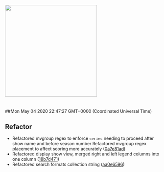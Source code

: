 <img width="300px" src="https://sickrage.ca/img/logo-stacked.png" />

# 

##Mon May 04 2020 22:47:27 GMT+0000 (Coordinated Universal Time)


## Refactor
  - Refactored mvgroup regex to enforce `series` needing to proceed after show name and before season number Refactored mvgroup regex placement to affect scoring more accurately
  ([0a7e81ad](https://gitlab-ci-token:9z5LDKRNnmRe3xPRok3_@git.sickrage.ca/SiCKRAGE/sickrage/commit/0a7e81ad6ed66bef0c3a964357b5e8b758602b37))
  - Refactored display show view, merged right and left legend columns into one column
  ([18b7d471](https://gitlab-ci-token:9z5LDKRNnmRe3xPRok3_@git.sickrage.ca/SiCKRAGE/sickrage/commit/18b7d471d3c05961f0df9a8a5e3a83949dc78677))
  - Refactored search formats collection string
  ([aa0e6596](https://gitlab-ci-token:9z5LDKRNnmRe3xPRok3_@git.sickrage.ca/SiCKRAGE/sickrage/commit/aa0e65962a4537009fa9753239b4b0d950537d68))




